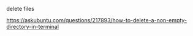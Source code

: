 delete files 

https://askubuntu.com/questions/217893/how-to-delete-a-non-empty-directory-in-terminal
